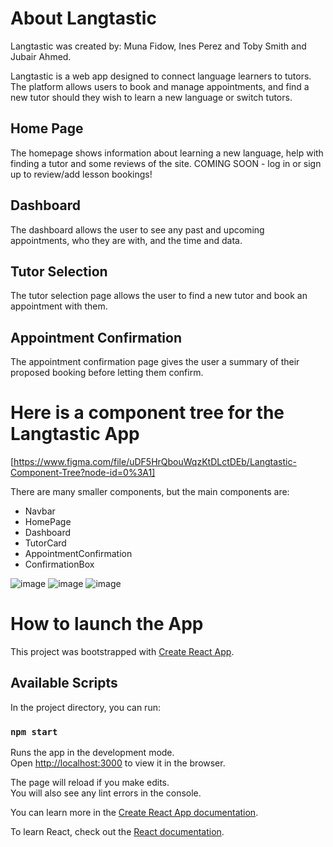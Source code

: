 # About Langtastic
Langtastic was created by: Muna Fidow, Ines Perez and Toby Smith and Jubair Ahmed. 

Langtastic is a web app designed to connect language learners to tutors. The platform allows users to book and manage appointments, and find a new tutor should they wish to learn a new language or switch tutors. 

## Home Page

The homepage shows information about learning a new language, help with finding a tutor and some reviews of the site. 
COMING SOON - log in or sign up to review/add lesson bookings!

## Dashboard

The dashboard allows the user to see any past and upcoming appointments, who they are with, and the time and data. 

## Tutor Selection

The tutor selection page allows the user to find a new tutor and book an appointment with them. 

## Appointment Confirmation

The appointment confirmation page gives the user a summary of their proposed booking before letting them confirm.  

# Here is a component tree for the Langtastic App 

[https://www.figma.com/file/uDF5HrQbouWqzKtDLctDEb/Langtastic-Component-Tree?node-id=0%3A1]

There are many smaller components, but the main components are:
- Navbar
- HomePage
- Dashboard
- TutorCard
- AppointmentConfirmation
- ConfirmationBox

<span>![image](https://user-images.githubusercontent.com/81474704/126871529-b3573a6f-f31a-49ad-b951-556459235aae.png)
![image](https://user-images.githubusercontent.com/81474704/126871539-4fefef31-23ee-44f4-ab4e-3b51da0f6150.png)
![image](https://user-images.githubusercontent.com/81474704/126871548-1fb152b1-a112-4b4e-96d3-750c1c46558c.png)</span>


# How to launch the App

This project was bootstrapped with [Create React App](https://github.com/facebook/create-react-app).

## Available Scripts

In the project directory, you can run:

### `npm start`

Runs the app in the development mode.\
Open [http://localhost:3000](http://localhost:3000) to view it in the browser.

The page will reload if you make edits.\
You will also see any lint errors in the console.

You can learn more in the [Create React App documentation](https://facebook.github.io/create-react-app/docs/getting-started).

To learn React, check out the [React documentation](https://reactjs.org/).


